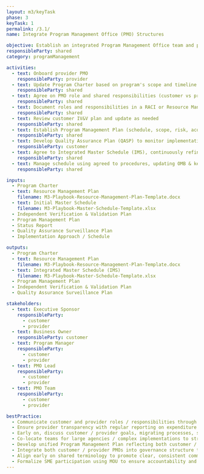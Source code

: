 ```yaml
---
layout: m3/keyTask
phase: 3
keyTask: 1
permalink: /3.1/
name: Integrate Program Management Office (PMO) Structures

objective: Establish an integrated Program Management Office team and process to manage and oversee the activities shared by the customer and provider throughout the migration.
responsibleParty: shared
category: programManagement

activities:
  - text: Onboard provider PMO 
    responsibleParty: provider
  - text: Update Program Charter based on program's scope and timeline changes
    responsibleParty: shared
  - text: Agree on PMO role and shared responsibilities (customer vs provider)
    responsibleParty: shared
  - text: Document roles and responsibilities in a RACI or Resource Management Plan
    responsibleParty: shared
  - text: Review customer IV&V plan and update as needed
    responsibleParty: shared
  - text: Establish Program Management Plan (schedule, scope, risk, acquisition, cost, communications, QA)
    responsibleParty: shared
  - text: Develop Quality Assurance Plan (QASP) to monitor implementation and service metrics
    responsibleParty: customer
  - text: Agree to Integrated Master Schedule (IMS), continuously refine thru Phase 3
    responsibleParty: shared
  - text: Manage schedule using agreed to procedures, updating OMB & key stakeholders as needed
    responsibleParty: shared

inputs:
  - Program Charter
  - text: Resource Management Plan
    filename: M3-Playbook-Resource-Management-Plan-Template.docx
  - text: Initial Master Schedule
    filename: M3-Playbook-Master-Schedule-Template.xlsx
  - Independent Verification & Validation Plan 
  - Program Management Plan
  - Status Report
  - Quality Assurance Surveillance Plan
  - Implementation Approach / Schedule

outputs:
  - Program Charter
  - text: Resource Management Plan
    filename: M3-Playbook-Resource-Management-Plan-Template.docx
  - text: Integrated Master Schedule (IMS)
    filename: M3-Playbook-Master-Schedule-Template.xlsx
  - Program Management Plan
  - Independent Verification & Validation Plan
  - Quality Assurance Surveillance Plan

stakeholders:
  - text: Executive Sponsor
    responsibleParty:
      - customer
      - provider
  - text: Business Owner
    responsibleParty: customer
  - text: Program Manager
    responsibleParty:
      - customer
      - provider
  - text: PMO Lead
    responsibleParty:
      - customer
      - provider
  - text: PMO Team
    responsibleParty:
      - customer
      - provider

bestPractice:
  - Communicate customer and provider roles / responsibilities through written agreements
  - Ensure provider transparency with regular reporting on expenditure to date
  - Early on, discuss customer / provider goals, migrating processes, systems, program close-out
  - Co-locate teams for large agencies / complex implementations to streamline communication and collaboration
  - Develop unified Program Management Plan reflecting both customer / provider activities, tailored to specific requirements
  - Integrate both customer / provider PMOs into governance structure to ensure continuity, prevent information gaps, and enable proactive issue resolution
  - Align early on shared terminology to promote clear, consistent communication in Phases 3 and 4
  - Formalize SME participation using MOU to ensure accountability and sustained engagement in Fit-Gap sessions
---
```

